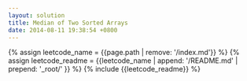 ```yaml
---
layout: solution
title: Median of Two Sorted Arrays
date: 2014-08-11 19:38:54 +0800
---
```

{% assign leetcode_name = {{page.path | remove: '/index.md'}}  %}
{% assign leetcode_readme = {{leetcode_name | append: '/README.md' | prepend: '_root/' }}  %}
{% include {{leetcode_readme}} %}

